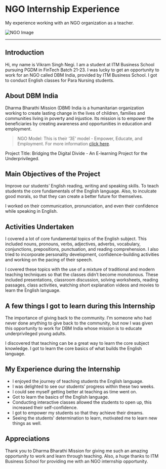 # NGO Internship Experience

My experience working with an NGO organization as a teacher.

![NGO Image](https://images.unsplash.com/photo-1501290741922-b56c0d0884af?ixlib=rb-1.2.1&ixid=MnwxMjA3fDB8MHxwaG90by1wYWdlfHx8fGVufDB8fHx8&auto=format&fit=crop&w=1032&q=80)

---

## Introduction
Hi, my name is Vikram Singh Negi. I am a student at ITM Business School pursuing PGDM in FinTech Batch 21-23. I was lucky to get an opportunity to work for an NGO called DBM India, provided by ITM Business School. I got to conduct English classes for Para Nursing students.

## About DBM India
Dharma Bharathi Mission (DBM) India is a humanitarian organization working to create lasting change in the lives of children, families and communities living in poverty and injustice. Its mission is to empower the beneficiaries by creating awareness and opportunities in education and employment.

> NGO Model: This is their ‘3E’ model - Empower, Educate, and Employment. For more information [click here](https://www.dbmindia.org/).

Project Title: Bridging the Digital Divide - An E-learning Project for the Underprivileged.

## Main Objectives of the Project
Improve our students’ English reading, writing and speaking skills.
To teach students the core fundamentals of the English language. Also, to inculcate good morals, so that they can create a better future for themselves.

I worked on their communication, pronunciation, and even their confidence while speaking in English.

## Activities Undertaken
I covered a lot of core fundamental topics of the English subject. This included nouns, pronouns, verbs, adjectives, adverbs, vocabulary, conjunctions, prepositions, punctuation, and reading comprehension. I also tried to incorporate personality development, confidence-building activities and working on the pacing of their speech. 

I covered these topics with the use of a mixture of traditional and modern teaching techniques so that the classes didn’t become monotonous. These included presentations, classroom discussion, solving worksheets, reading passages, class activities, watching short explanation videos and movies to learn the English language.

## A few things I got to learn during this Internship
The importance of giving back to the community. I’m someone who had never done anything to give back to the community, but now I was given this opportunity to work for DBM India whose mission is to educate underprivileged young adults.

I discovered that teaching can be a great way to learn the core subject knowledge. I got to learn the core basics of what builds the English language.

## My Experience during the Internship
* I enjoyed the journey of teaching students the English language.
* I was delighted to see our students’ progress within these two weeks.
* I could see myself getting better at teaching as time went on.
* Got to learn the basics of the English language.
* Conducting interactive classes allowed the students to open up, this increased their self-confidence.
* I got to empower my students so that they achieve their dreams.
* Seeing the students' determination to learn, motivated me to learn new things as well.

## Appreciations
Thank you to Dharma Bharathi Mission for giving me such an amazing opportunity to work and learn through teaching. Also, a huge thanks to ITM Business School for providing me with an NGO internship opportunity.